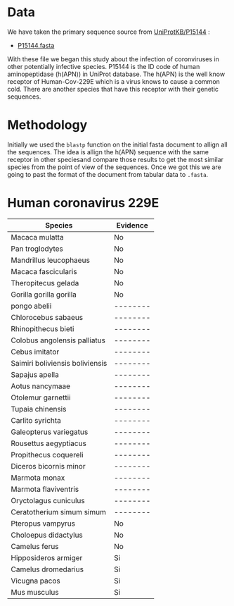 # Data
We have taken the primary sequence source from [UniProtKB/P15144](https://www.uniprot.org/uniprotkb/P15144/entry) :
  - [P15144.fasta](./P15144-fasta)

With these file we began this study about the infection of coronviruses in other potentially infective species. P15144 is the ID code of human aminopeptidase (h(APN)) in UniProt database. The h(APN) is the well know receptor of Human-Cov-229E which is a virus knows to cause a common cold. There are another species that have this receptor with their genetic sequences. 

# Methodology 

Initially we used the `blastp` function on the initial fasta document to allign all the sequences. The idea is allign the h(APN) sequence with the same receptor in other speciesand compare those results to get the most similar species from the point of view of the sequences. Once we got this we are going to past the format of the document from tabular data to `.fasta`. 

# Human coronavirus 229E

|Species|Evidence|
|-------|--------|
|Macaca mulatta|No|
|Pan troglodytes|No|
|Mandrillus leucophaeus|No|
|Macaca fascicularis|No|
|Theropitecus gelada|No|
|Gorilla gorilla gorilla|No|
|pongo abelii|--------|
|Chlorocebus sabaeus|--------|
|Rhinopithecus bieti|--------|
|Colobus angolensis palliatus|--------|
|Cebus imitator|--------|
|Saimiri boliviensis boliviensis|--------|
|Sapajus apella|--------|
|Aotus nancymaae|--------|
|Otolemur garnettii|--------|
|Tupaia chinensis|--------|
|Carlito syrichta|--------|
|Galeopterus variegatus|--------|
|Rousettus aegyptiacus|--------|
|Propithecus coquereli|--------|
|Diceros bicornis minor|--------|
|Marmota monax|--------|
|Marmota flaviventris|--------|
|Oryctolagus cuniculus|--------|
|Ceratotherium simum simum |--------|
|Pteropus vampyrus|No|
|Choloepus didactylus|No|
|Camelus ferus|No|
|Hipposideros armiger|Si|
|Camelus dromedarius|Si|
|Vicugna pacos|Si|
|Mus musculus|Si|
